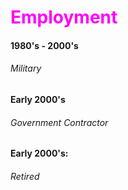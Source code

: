 # <span style="color:magenta">Employment</span>

#### 1980's - 2000's
###### Military

#### Early 2000's
###### Government Contractor  

#### Early 2000's:
###### Retired
